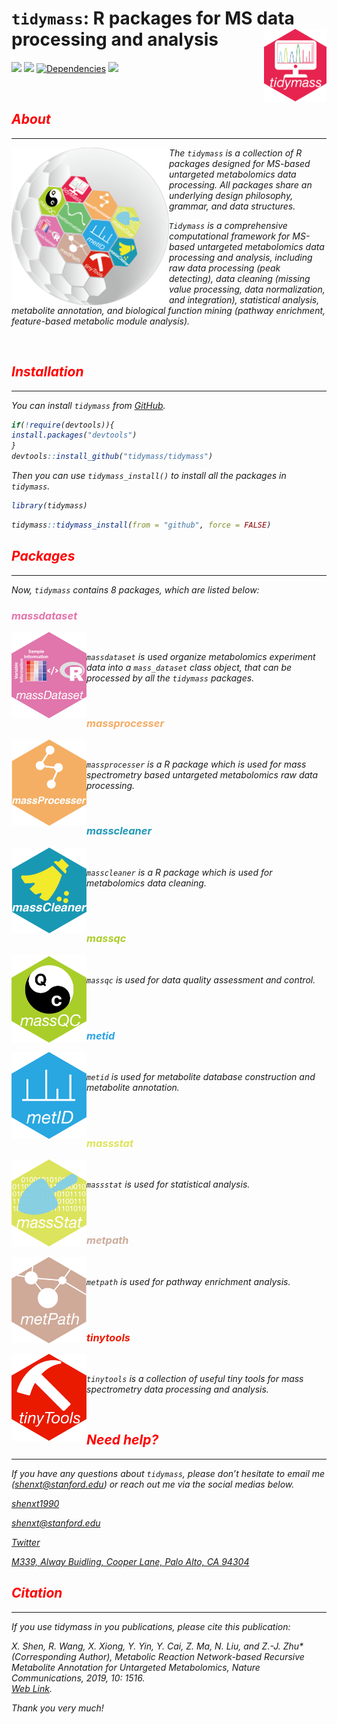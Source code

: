 <!-- README.md is generated from README.Rmd. Please edit that file -->

# `tidymass`: R packages for MS data processing and analysis <img src="man/figures/logo.png" align="right" alt="" width="100" />

[![](https://www.r-pkg.org/badges/version/tidymass?color=green)](https://cran.r-project.org/package=tidymass)
[![](https://img.shields.io/github/languages/code-size/tidymass/tidymass.svg)](https://github.com/tidymass/tidymass)
[![Dependencies](https://tinyverse.netlify.com/badge/tidymass)](https://cran.r-project.org/package=tidymass)
[![](https://img.shields.io/badge/lifecycle-experimental-orange.svg)](https://www.tidyverse.org/lifecycle/#experimental)

<br>

<h2 style="color:red;"><i class="fas fa-info-circle"> About</h2>

---

<img src="man/figures/20211224_6.png" align="left" alt="" width = "50%"/>

The `tidymass` is a collection of R packages designed for MS-based untargeted metabolomics data processing. All packages share an underlying design philosophy, grammar, and data structures.

`Tidymass` is a comprehensive computational framework for MS-based untargeted metabolomics data processing and analysis, including raw data processing (peak detecting), data cleaning (missing value processing, data normalization, and integration), statistical analysis, metabolite annotation, and biological function mining (pathway enrichment, feature-based metabolic module analysis).

<br>

<h2 style="color:red;"><i class="fas fa-cloud-download-alt"> Installation</h2>

---

You can install `tidymass` from
[GitHub](https://github.com/tidymass/tidymass).

``` r
if(!require(devtools)){
install.packages("devtools")
}
devtools::install_github("tidymass/tidymass")
```

Then you can use `tidymass_install()` to install all the packages in
`tidymass`.

``` r
library(tidymass)
```

``` r
tidymass::tidymass_install(from = "github", force = FALSE)
```

<h2 style="color:red;"><i class="fas fa-code-branch"> Packages</h2>

---

Now, `tidymass` contains 8 packages, which are listed below:

<h3 style="color:#e474ac;"><i class="fas fa-code"> massdataset</h3> <a href="https://tidymass.github.io/massdataset/" target="_blank"><img src="man/figures/massdataset_logo.png" align="left" alt="" width="120" /></a>

<br>

`massdataset` is used organize metabolomics experiment data into a `mass_dataset` class object, that can be processed by all the `tidymass` packages.

<br>

<h3 style="color:#f4ac64;"><i class="fas fa-code"> massprocesser</h3> <a href="https://tidymass.github.io/massprocesser/" target="_blank"><img src="man/figures/massprocesser_logo.png" align="left" alt="" width="120" /></a>

<br>

`massprocesser` is a R package which is used for mass spectrometry based untargeted metabolomics raw data processing.

<br>

<h3 style="color:#2098b8;"><i class="fas fa-code"> masscleaner</h3> <a href="https://tidymass.github.io/masscleaner/" target="_blank"><img src="man/figures/masscleaner_logo.png" align="left" alt="" width="120" /></a>

<br>

`masscleaner` is a R package which is used for metabolomics data cleaning.

<br>
<br>

<h3 style="color:#abcc2c;"><i class="fas fa-code"> massqc</h3> <a href="https://tidymass.github.io/massqc/" target="_blank"><img src="man/figures/massqc_logo.png" align="left" alt="" width="120" /></a>

<br>

`massqc` is used for data quality assessment and control.

<br>
<br>

<h3 style="color:#2ca4e4;"><i class="fas fa-code"> metid</h3> <a href="https://tidymass.github.io/metid/" target="_blank"><img src="man/figures/metid_logo2.png" align="left" alt="" width="120" /></a>

<br>

`metid` is used for metabolite database construction and metabolite annotation.

<br>
<br>

<h3 style="color:#dce45c;"><i class="fas fa-code"> massstat</h3> <a href="https://tidymass.github.io/massstat/" target="_blank"><img src="man/figures/massstat_logo.png" align="left" alt="" width="120" /></a>

<br>

`massstat` is used for statistical analysis.

<br>
<br>

<h3 style="color:#ccac9c;"><i class="fas fa-code"> metpath</h3> <a href="https://tidymass.github.io/metpath/" target="_blank"><img src="man/figures/metpath_logo.png" align="left" alt="" width="120" /></a>


<br>

`metpath` is used for pathway enrichment analysis.

<br>
<br>

<h3 style="color:#ec1c04;"><i class="fas fa-code"> tinytools</h3> <a href="https://tidymass.github.io/tinytools/" target="_blank"><img src="man/figures/tinytools_logo2.png" align="left" alt="" width="120" /></a>

<br>

`tinytools` is a collection of useful tiny tools for mass spectrometry data processing and analysis.

<br>

<h2 style="color:red;"><i class="fas fa-question-circle"> Need help?</h2>

---

If you have any questions about `tidymass`, please don’t hesitate to
email me (<shenxt@stanford.edu>) or reach out me via the social medias below.

<i class="fa fa-weixin"></i>  [shenxt1990](https://www.shenxt.info/files/wechat_QR.jpg)

<i class="fa fa-envelope"></i>  <shenxt@stanford.edu>

<i class="fa fa-twitter"></i>  [Twitter](https://twitter.com/xiaotaoshen1990)

<i class="fa fa-map-marker-alt"></i>  [M339, Alway Buidling, Cooper Lane,
Palo Alto, CA
94304](https://www.google.com/maps/place/Alway+Building/@37.4322345,-122.1770883,17z/data=!3m1!4b1!4m5!3m4!1s0x808fa4d335c3be37:0x9057931f3b312c29!8m2!3d37.4322345!4d-122.1748996)

<h2 style="color:red;"><i class="fas fa-location-arrow"> Citation</h2>

---

If you use tidymass in you publications, please cite this publication:

X. Shen, R. Wang, X. Xiong, Y. Yin, Y. Cai, Z. Ma, N. Liu, and Z.-J.
Zhu\* (Corresponding Author), Metabolic Reaction Network-based Recursive
Metabolite Annotation for Untargeted Metabolomics, Nature
Communications, 2019, 10: 1516.  
[Web Link](https://www.nature.com/articles/s41467-019-09550-x).

Thank you very much!
